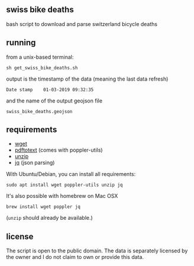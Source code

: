 ## swiss bike deaths

bash script to download and parse switzerland bicycle deaths

## running

from a unix-based terminal:

    sh get_swiss_bike_deaths.sh

output is the timestamp of the data (meaning the last data refresh)

    Date stamp    01-03-2019 09:32:35

and the name of the output geojson file

    swiss_bike_deaths.geojson

## requirements

+ [wget](http://manpages.ubuntu.com/manpages/bionic/man1/wget.1.html)
+ [pdftotext](http://manpages.ubuntu.com/manpages/bionic/man1/pdftotext.1.html) (comes with poppler-utils)
+ [unzip](https://askubuntu.com/a/86852/104223)
+ [jq](https://stedolan.github.io/jq/download/) (json parsing)

With Ubuntu/Debian, you can install all requirements:

    sudo apt install wget poppler-utils unzip jq

It's also possible with homebrew on Mac OSX

    brew install wget poppler jq

(`unzip` should already be available.)

## license

The script is open to the public domain. The data is separately licensed by the owner and I do not claim to own or provide this data.
